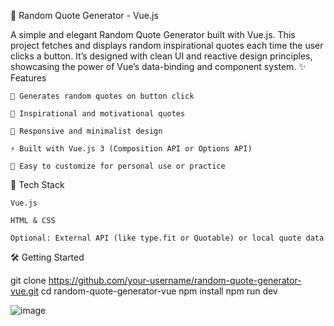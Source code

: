 🎯 Random Quote Generator - Vue.js

A simple and elegant Random Quote Generator built with Vue.js. This project fetches and displays random inspirational quotes each time the user clicks a button. It’s designed with clean UI and reactive design principles, showcasing the power of Vue’s data-binding and component system.
✨ Features

    🔄 Generates random quotes on button click

    🧠 Inspirational and motivational quotes

    📱 Responsive and minimalist design

    ⚡ Built with Vue.js 3 (Composition API or Options API)

    🎨 Easy to customize for personal use or practice

🚀 Tech Stack

    Vue.js

    HTML & CSS

    Optional: External API (like type.fit or Quotable) or local quote data

🛠️ Getting Started

git clone https://github.com/your-username/random-quote-generator-vue.git
cd random-quote-generator-vue
npm install
npm run dev

![image](https://github.com/user-attachments/assets/bed54214-5ffe-4e28-9525-dbf2c1af3ba2)
